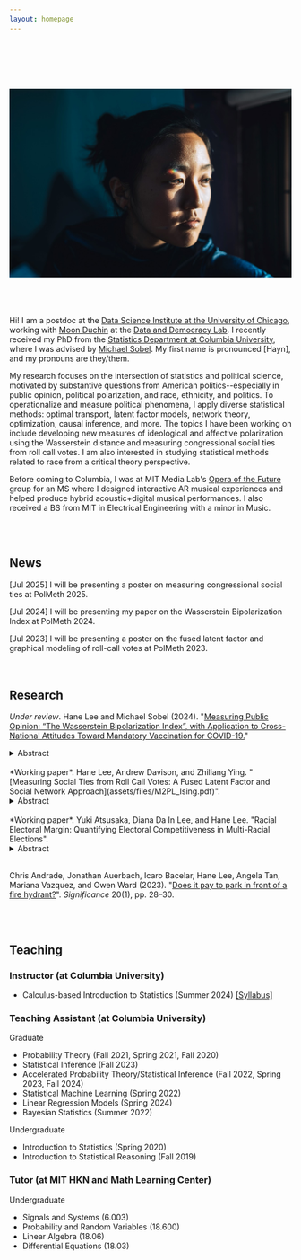 ```yaml
---
layout: homepage
---
```

 <br> <br> <br>  <br>  <br>
![prof_pic](prof_pic.jpg)  
<br><br> <br> 


Hi! I am a postdoc at the [Data Science Institute at the University of Chicago](https://datascience.uchicago.edu/), working with [Moon Duchin](https://computerscience.uchicago.edu/people/moon-duchin/) at the [Data and Democracy Lab](https://mggg.org/). I recently received my PhD from the [Statistics Department at Columbia University](https://stat.columbia.edu/), where I was advised by [Michael Sobel](https://scholar.google.com/citations?user=cuKCFmcAAAAJ&hl=en). My first name is pronounced [Hayn], and my pronouns are they/them.

My research focuses on the intersection of statistics and political science, motivated by substantive questions from American politics--especially in public opinion, political polarization, and race, ethnicity, and politics. To operationalize and measure political phenomena, I apply diverse statistical methods: optimal transport, latent factor models, network theory, optimization, causal inference, and more. The topics I have been working on include developing new measures of ideological and affective polarization using the Wasserstein distance and measuring congressional social ties from roll call votes. I am also interested in studying statistical methods related to race from a critical theory perspective.

Before coming to Columbia, I was at MIT Media Lab's [Opera of the Future](https://www.media.mit.edu/groups/opera-of-the-future/overview/) group for an MS where I designed interactive AR musical experiences and helped produce hybrid acoustic+digital musical performances. I also received a BS from MIT in Electrical Engineering with a minor in Music.

 <br>  <br>

## News

[Jul 2025] I will be presenting a poster on measuring congressional social ties at PolMeth 2025.

[Jul 2024] I will be presenting my paper on the Wasserstein Bipolarization Index at PolMeth 2024.

[Jul 2023] I will be presenting a poster on the fused latent factor and graphical modeling of roll-call votes at PolMeth 2023.
 <br> <br> <br>


## Research
 *Under review*. Hane Lee and Michael Sobel (2024). "[Measuring Public Opinion: “The Wasserstein Bipolarization Index”, with Application to Cross-National Attitudes Toward Mandatory Vaccination for COVID-19.](assets/files/WPI.pdf)"
<details>
  <summary>Abstract</summary>
  Although the topic of opinion polarization receives much attention from the media, public opinion researchers and political scientists, the phenomenon itself has not been adequately characterized in either the lay or academic literature.  To study opinion polarization among the public, researchers compare the distributions of respondents to survey questions or track the distribution of responses to a question over time using ad-hoc methods and measures such as visual comparisons, variances, and bimodality coefficients. To remedy this situation, we build on the axiomatic approach in the economics literature on income bipolarization, specifying key properties a measure of bipolarization should satisfy: in particular, it should increase as the distribution spreads away from a center toward the poles and/or as clustering below or above this center increases.  We then show that measures of bipolarization used in public opinion research fail to satisfy one or more of these axioms. Next, we propose a p-Wasserstein polarization index that satisfies the axioms we set forth. Our index measures the dissimilarity between an observed distribution and a distribution with all the mass clustered on the lower and upper endpoints of the scale. We use our index to examine bipolarization in attitudes toward governmental COVID-19 vaccine mandates across 11 countries, finding the U.S and U.K are most polarized, China, France and India the least polarized, while the others (Brazil, Australia, Columbia, Canada, Italy, Spain) occupy an intermediate position.
</details>
<br>
 *Working paper*. Hane Lee, Andrew Davison, and Zhiliang Ying. "[Measuring Social Ties from Roll Call Votes: A Fused Latent Factor and Social Network Approach](assets/files/M2PL_Ising.pdf)".
 <details>
  <summary>Abstract</summary>
  Congressional social ties influence legislative processes and outcomes, but measuring these ties presents a significant challenge. Recent research has adopted social network models to assess congressional social, but existing applications are limited in that they rely on indirect measurements using proxy relations, such as cosponsorship, and fail to account for party influence or ideological preferences of legislators, which may be more decisive factors. In this paper, we aim to directly measure social ties from roll call votes while taking account of partisan-ideological preferences. We combine the partisan-ideological and social approaches to roll call analysis through a fused latent factor and social network model. This model decomposes the variation in votes explained by the partisan-ideological factors from that of the social network, while prioritizing the former. Applying the model to the Senate, we find that the fitted latent factors capture known partisan and ideological patterns from previous literature, while social networks reflect notable friendships and geographical proximity.
</details>
<br>
 *Working paper*. Yuki Atsusaka, Diana Da In Lee, and Hane Lee. "Racial Electoral Margin: Quantifying Electoral Competitiveness in Multi-Racial Elections".
  <details>
  <summary>Abstract</summary>
  Research on minority representation has long focused on the presence of minority winners as the key outcome or independent variable. Despite its usefulness, we show that it marginalizes the information about how closely minority candidates get elected relative to their majority counterparts, preventing more nuanced understandings of race and representation. We discuss an alternative quantity of interest called the racial electoral margin (REM), which measures not only the presence of racial minority winners but also the electoral competitiveness in multiracial elections on a continuous scale. After formalizing the concept in first-past-the-post, we provide empirical analyses of REM in American politics. Our work implies that examining electoral competitiveness, rather than the simple presence of minority candidates, captures the dynamic nature of racial politics and minority descriptive representation.
</details>
<br>

Chris Andrade, Jonathan Auerbach, Icaro Bacelar, Hane Lee, Angela Tan, Mariana Vazquez, and Owen Ward (2023). "[Does it pay to park in front of a fire hydrant?](https://academic.oup.com/jrssig/article/20/1/28/7034189?login=true)". *Significance* 20(1), pp. 28–30.

<br> <br>

## Teaching
### Instructor (at Columbia University)
- Calculus-based Introduction to Statistics (Summer 2024) [[Syllabus]](assets/files/S1201_syllabus.pdf)

### Teaching Assistant (at Columbia University)

Graduate

- Probability Theory (Fall 2021, Spring 2021, Fall 2020)
- Statistical Inference (Fall 2023)
- Accelerated Probability Theory/Statistical Inference (Fall 2022, Spring 2023, Fall 2024)
- Statistical Machine Learning (Spring 2022)
- Linear Regression Models (Spring 2024)
- Bayesian Statistics (Summer 2022)

Undergraduate

- Introduction to Statistics (Spring 2020)
- Introduction to Statistical Reasoning (Fall 2019)

### Tutor (at MIT HKN and Math Learning Center)

Undergraduate

- Signals and Systems (6.003)
- Probability and Random Variables (18.600)
- Linear Algebra (18.06)
- Differential Equations (18.03)

<!-- {% include_relative _includes/publications.md %} -->

<!-- {% include_relative _includes/services.md %} -->
